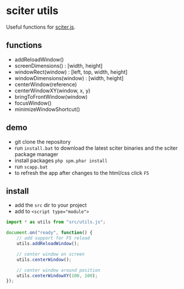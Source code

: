 # sciter utils

Useful functions for [sciter.js](https://sciter.com/).

## functions

- addReloadWindow()
- screenDimensions() : [width, height]
- windowRect(window) : [left, top, width, height]
- windowDimensions(window) : [width, height]
- centerWindow(reference)
- centerWindowXY(window, x, y)
- bringToFrontWindow(window)
- focusWindow()
- minimizeWindowShortcut()

## demo

- git clone the repository
- run `install.bat` to download the latest sciter binaries and the sciter package manager
- install packages `php spm.phar install`
- run `scapp.bat`
- to refresh the app after changes to the html/css click `F5`

## install

- add the `src` dir to your project
- add to `<script type="module">`

```js
import * as utils from "src/utils.js";

document.on("ready", function() {
    // add support for F5 reload
    utils.addReloadWindow();

    // center window on screen
    utils.centerWindow();

    // center window around position
    utils.centerWindowXY(100, 100);
});
```
